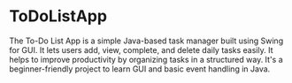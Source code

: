 # ToDoListApp
The To-Do List App is a simple Java-based task manager built using Swing for GUI. It lets users add, view, complete, and delete daily tasks easily. It helps to improve productivity by organizing tasks in a structured way. It's a beginner-friendly project to learn GUI and basic event handling in Java.
